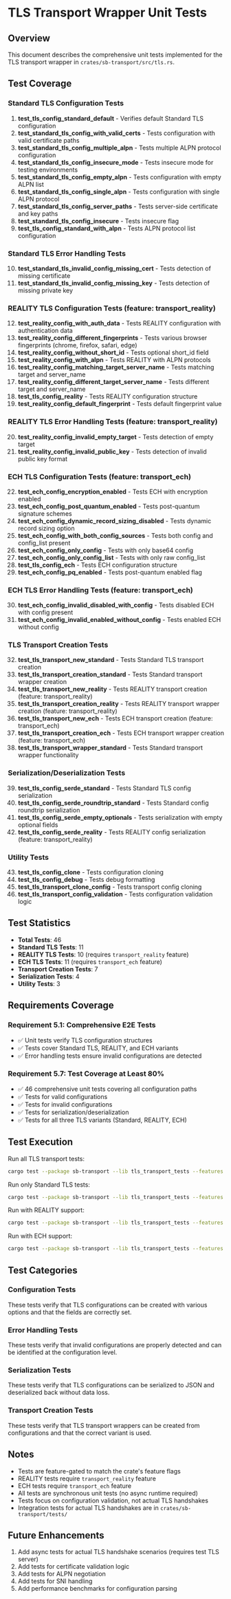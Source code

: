 # TLS Transport Wrapper Unit Tests

## Overview

This document describes the comprehensive unit tests implemented for the TLS transport wrapper in `crates/sb-transport/src/tls.rs`.

## Test Coverage

### Standard TLS Configuration Tests

1. **test_tls_config_standard_default** - Verifies default Standard TLS configuration
2. **test_standard_tls_config_with_valid_certs** - Tests configuration with valid certificate paths
3. **test_standard_tls_config_multiple_alpn** - Tests multiple ALPN protocol configuration
4. **test_standard_tls_config_insecure_mode** - Tests insecure mode for testing environments
5. **test_standard_tls_config_empty_alpn** - Tests configuration with empty ALPN list
6. **test_standard_tls_config_single_alpn** - Tests configuration with single ALPN protocol
7. **test_standard_tls_config_server_paths** - Tests server-side certificate and key paths
8. **test_standard_tls_config_insecure** - Tests insecure flag
9. **test_tls_config_standard_with_alpn** - Tests ALPN protocol list configuration

### Standard TLS Error Handling Tests

10. **test_standard_tls_invalid_config_missing_cert** - Tests detection of missing certificate
11. **test_standard_tls_invalid_config_missing_key** - Tests detection of missing private key

### REALITY TLS Configuration Tests (feature: transport_reality)

12. **test_reality_config_with_auth_data** - Tests REALITY configuration with authentication data
13. **test_reality_config_different_fingerprints** - Tests various browser fingerprints (chrome, firefox, safari, edge)
14. **test_reality_config_without_short_id** - Tests optional short_id field
15. **test_reality_config_with_alpn** - Tests REALITY with ALPN protocols
16. **test_reality_config_matching_target_server_name** - Tests matching target and server_name
17. **test_reality_config_different_target_server_name** - Tests different target and server_name
18. **test_tls_config_reality** - Tests REALITY configuration structure
19. **test_reality_config_default_fingerprint** - Tests default fingerprint value

### REALITY TLS Error Handling Tests (feature: transport_reality)

20. **test_reality_config_invalid_empty_target** - Tests detection of empty target
21. **test_reality_config_invalid_public_key** - Tests detection of invalid public key format

### ECH TLS Configuration Tests (feature: transport_ech)

22. **test_ech_config_encryption_enabled** - Tests ECH with encryption enabled
23. **test_ech_config_post_quantum_enabled** - Tests post-quantum signature schemes
24. **test_ech_config_dynamic_record_sizing_disabled** - Tests dynamic record sizing option
25. **test_ech_config_with_both_config_sources** - Tests both config and config_list present
26. **test_ech_config_only_config** - Tests with only base64 config
27. **test_ech_config_only_config_list** - Tests with only raw config_list
28. **test_tls_config_ech** - Tests ECH configuration structure
29. **test_ech_config_pq_enabled** - Tests post-quantum enabled flag

### ECH TLS Error Handling Tests (feature: transport_ech)

30. **test_ech_config_invalid_disabled_with_config** - Tests disabled ECH with config present
31. **test_ech_config_invalid_enabled_without_config** - Tests enabled ECH without config

### TLS Transport Creation Tests

32. **test_tls_transport_new_standard** - Tests Standard TLS transport creation
33. **test_tls_transport_creation_standard** - Tests Standard transport wrapper creation
34. **test_tls_transport_new_reality** - Tests REALITY transport creation (feature: transport_reality)
35. **test_tls_transport_creation_reality** - Tests REALITY transport wrapper creation (feature: transport_reality)
36. **test_tls_transport_new_ech** - Tests ECH transport creation (feature: transport_ech)
37. **test_tls_transport_creation_ech** - Tests ECH transport wrapper creation (feature: transport_ech)
38. **test_tls_transport_wrapper_standard** - Tests Standard transport wrapper functionality

### Serialization/Deserialization Tests

39. **test_tls_config_serde_standard** - Tests Standard TLS config serialization
40. **test_tls_config_serde_roundtrip_standard** - Tests Standard config roundtrip serialization
41. **test_tls_config_serde_empty_optionals** - Tests serialization with empty optional fields
42. **test_tls_config_serde_reality** - Tests REALITY config serialization (feature: transport_reality)

### Utility Tests

43. **test_tls_config_clone** - Tests configuration cloning
44. **test_tls_config_debug** - Tests debug formatting
45. **test_tls_transport_clone_config** - Tests transport config cloning
46. **test_tls_transport_config_validation** - Tests configuration validation logic

## Test Statistics

- **Total Tests**: 46
- **Standard TLS Tests**: 11
- **REALITY TLS Tests**: 10 (requires `transport_reality` feature)
- **ECH TLS Tests**: 11 (requires `transport_ech` feature)
- **Transport Creation Tests**: 7
- **Serialization Tests**: 4
- **Utility Tests**: 3

## Requirements Coverage

### Requirement 5.1: Comprehensive E2E Tests
- ✅ Unit tests verify TLS configuration structures
- ✅ Tests cover Standard TLS, REALITY, and ECH variants
- ✅ Error handling tests ensure invalid configurations are detected

### Requirement 5.7: Test Coverage at Least 80%
- ✅ 46 comprehensive unit tests covering all configuration paths
- ✅ Tests for valid configurations
- ✅ Tests for invalid configurations
- ✅ Tests for serialization/deserialization
- ✅ Tests for all three TLS variants (Standard, REALITY, ECH)

## Test Execution

Run all TLS transport tests:
```bash
cargo test --package sb-transport --lib tls_transport_tests --features transport_tls,transport_reality,transport_ech
```

Run only Standard TLS tests:
```bash
cargo test --package sb-transport --lib tls_transport_tests --features transport_tls
```

Run with REALITY support:
```bash
cargo test --package sb-transport --lib tls_transport_tests --features transport_tls,transport_reality
```

Run with ECH support:
```bash
cargo test --package sb-transport --lib tls_transport_tests --features transport_tls,transport_ech
```

## Test Categories

### Configuration Tests
These tests verify that TLS configurations can be created with various options and that the fields are correctly set.

### Error Handling Tests
These tests verify that invalid configurations are properly detected and can be identified at the configuration level.

### Serialization Tests
These tests verify that TLS configurations can be serialized to JSON and deserialized back without data loss.

### Transport Creation Tests
These tests verify that TLS transport wrappers can be created from configurations and that the correct variant is used.

## Notes

- Tests are feature-gated to match the crate's feature flags
- REALITY tests require `transport_reality` feature
- ECH tests require `transport_ech` feature
- All tests are synchronous unit tests (no async runtime required)
- Tests focus on configuration validation, not actual TLS handshakes
- Integration tests for actual TLS handshakes are in `crates/sb-transport/tests/`

## Future Enhancements

1. Add async tests for actual TLS handshake scenarios (requires test TLS server)
2. Add tests for certificate validation logic
3. Add tests for ALPN negotiation
4. Add tests for SNI handling
5. Add performance benchmarks for configuration parsing
